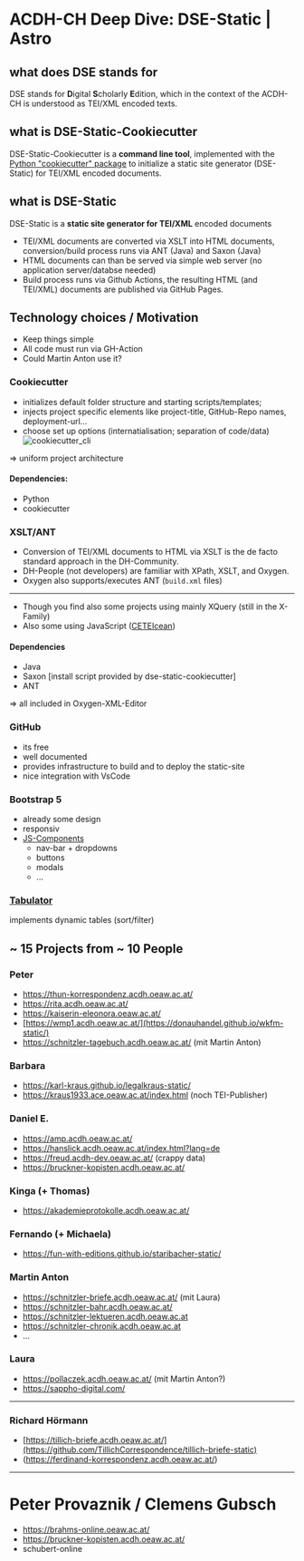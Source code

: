 # ACDH-CH Deep Dive: DSE-Static | Astro

## what does DSE stands for

DSE stands for **D**igital **S**cholarly **E**dition, which in the context of the ACDH-CH is understood as TEI/XML encoded texts.

## what is DSE-Static-Cookiecutter

DSE-Static-Cookiecutter is a **command line tool**, implemented with the [Python "cookiecutter" package](https://cookiecutter.readthedocs.io/en/stable/) to initialize a static site generator (DSE-Static) for TEI/XML encoded documents. 

## what is DSE-Static

DSE-Static is a **static site generator for TEI/XML** encoded documents
* TEI/XML documents are converted via XSLT into HTML documents, conversion/build process runs via ANT (Java) and Saxon (Java)
* HTML documents can than be served via simple web server (no application server/databse needed)
* Build process runs via Github Actions, the resulting HTML (and TEI/XML) documents are published via GitHub Pages.

## Technology choices / Motivation

* Keep things simple
* All code must run via GH-Action
* Could Martin Anton use it?

### Cookiecutter

* initializes default folder structure and starting scripts/templates;
* injects project specific elements like project-title, GitHub-Repo names, deployment-url...
* choose set up options (internatialisation; separation of code/data)
![cookiecutter_cli](https://github.com/user-attachments/assets/f028fbad-ae6a-42d2-81bc-2ec3d63b7d26)

=> uniform project architecture 

#### Dependencies:

* Python
* cookiecutter

### XSLT/ANT

* Conversion of TEI/XML documents to HTML via XSLT is the de facto standard approach in the DH-Community.
* DH-People (not developers) are familiar with XPath, XSLT, and Oxygen.
* Oxygen also supports/executes ANT (`build.xml` files)
----
* Though you find also some projects using mainly XQuery (still in the X-Family) 
* Also some using JavaScript ([CETEIcean](https://github.com/TEIC/CETEIcean))

#### Dependencies
* Java
* Saxon [install script provided by dse-static-cookiecutter]
* ANT

=> all included in Oxygen-XML-Editor

### GitHub

* its free
* well documented
* provides infrastructure to build and to deploy the static-site
* nice integration with VsCode

### Bootstrap 5
* already some design
* responsiv
* [JS-Components](https://getbootstrap.com/docs/5.3/getting-started/introduction/#js-components)
  * nav-bar + dropdowns
  * buttons
  * modals
  * ...

### [Tabulator](https://tabulator.info/)

implements dynamic tables (sort/filter)


## ~ 15 Projects from ~ 10 People

### Peter
* https://thun-korrespondenz.acdh.oeaw.ac.at/
* https://rita.acdh.oeaw.ac.at/
* https://kaiserin-eleonora.oeaw.ac.at/
* [https://wmp1.acdh.oeaw.ac.at/](https://donauhandel.github.io/wkfm-static/)
* https://schnitzler-tagebuch.acdh.oeaw.ac.at/ (mit Martin Anton)

### Barbara
* https://karl-kraus.github.io/legalkraus-static/
* https://kraus1933.ace.oeaw.ac.at/index.html (noch TEI-Publisher)

### Daniel E.
* https://amp.acdh.oeaw.ac.at/
* https://hanslick.acdh.oeaw.ac.at/index.html?lang=de
* https://freud.acdh-dev.oeaw.ac.at/ (crappy data)
* https://bruckner-kopisten.acdh.oeaw.ac.at/

### Kinga (+ Thomas)
* https://akademieprotokolle.acdh.oeaw.ac.at/

### Fernando (+ Michaela)
* https://fun-with-editions.github.io/staribacher-static/

### Martin Anton
* https://schnitzler-briefe.acdh.oeaw.ac.at/ (mit Laura)
* https://schnitzler-bahr.acdh.oeaw.ac.at/
* https://schnitzler-lektueren.acdh.oeaw.ac.at
* https://schnitzler-chronik.acdh.oeaw.ac.at
* ...

### Laura
* https://pollaczek.acdh.oeaw.ac.at/ (mit Martin Anton?)
* https://sappho-digital.com/

---

### Richard Hörmann
* [https://tillich-briefe.acdh.oeaw.ac.at/](https://github.com/TillichCorrespondence/tillich-briefe-static)
* (https://ferdinand-korrespondenz.acdh.oeaw.ac.at/)

---

# Peter Provaznik / Clemens Gubsch
* https://brahms-online.oeaw.ac.at/
* https://bruckner-kopisten.acdh.oeaw.ac.at/
* schubert-online